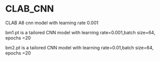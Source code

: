 # CLAB_CNN
CLAB A8 cnn model with learning rate 0.001

bm1.pt is a tailored CNN model with learning rate=0.001,batch size=64, epochs =20

bm2.pt is a tailored CNN model with learning rate=0.01,batch size=64, epochs =20
